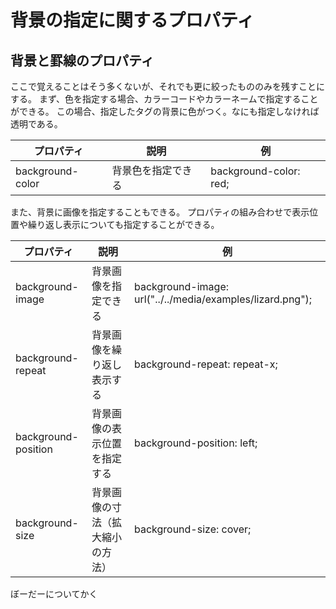 # 背景の指定に関するプロパティ


## 背景と罫線のプロパティ
ここで覚えることはそう多くないが、それでも更に絞ったもののみを残すことにする。
まず、色を指定する場合、カラーコードやカラーネームで指定することができる。
この場合、指定したタグの背景に色がつく。なにも指定しなければ透明である。

| プロパティ       | 説明               | 例                     |
| ---------------- | ------------------ | ---------------------- |
| background-color | 背景色を指定できる | background-color: red; |

また、背景に画像を指定することもできる。
プロパティの組み合わせで表示位置や繰り返し表示についても指定することができる。

|プロパティ|説明| 例                                                         |
|---|---|-----------------------------------------------------------|
|background-image|背景画像を指定できる| background-image: url("../../media/examples/lizard.png"); |
|background-repeat|背景画像を繰り返し表示する| background-repeat:  repeat-x;                             |
|background-position| 背景画像の表示位置を指定する| background-position: left;                                |
|background-size| 背景画像の寸法（拡大縮小の方法）| background-size: cover;                                   |



ぼーだーについてかく